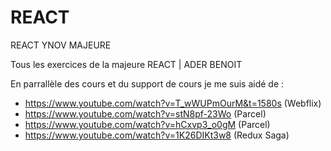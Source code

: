 # REACT

REACT YNOV MAJEURE

Tous les exercices de la majeure REACT | ADER BENOIT

En parrallèle des cours et du support de cours je me suis aidé de :

  - https://www.youtube.com/watch?v=T_wWUPmOurM&t=1580s (Webflix)
  - https://www.youtube.com/watch?v=stN8pf-23Wo (Parcel)
  - https://www.youtube.com/watch?v=hCxvp3_o0gM (Parcel)
  - https://www.youtube.com/watch?v=1K26DIKt3w8 (Redux Saga)
